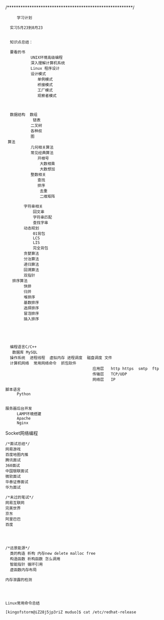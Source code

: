    /********************************************************/
         
         学习计划
   
      实习5月23到8月23
      
      
      知识点总结：
      
      要看的书   
               UNIX环境高级编程
               深入理解计算机系统
               Linux 程序设计
               设计模式
                  单例模式
                  桥接模式
                  工厂模式
                  观察者模式
                  
              
              
      数据结构  数组  
                链表
               二叉树
               各种叔
               图
     算法
               几何相关算法
               常见经典算法
                  开根号
                   大数相乘
                   大数想加
               整数相关
                  查找
                  排序
                   去重
                   二维矩阵
                
            字符串相关
                回文串
                字符串匹配
                查找字串
            动态规划
                01背包
                LCS
                LIS
                完全背包
            贪婪算法
            分治算法
            递归算法
            回溯算法
            双指针
       排序算法
            快排
            归并
            堆排序
            基数排序
            选择排序
            冒泡排序
            插入排序
             
              
   
   
   
      编程语言C/C++
       数据库 MySQL
      操作系统  进程线程  虚拟内存 进程调度  磁盘调度 文件
      计算机网络  常用网络命令  抓包软件   
                                          应用层   http https  smtp  ftp  
                                          传输层   TCP/UDP
                                          网络层   IP
                                        
    脚本语言
         Python
   
   
    服务器后台开发
         LAMP环境搭建
         Apache
         Nginx
   Socket网络编程
      
   
   
   
   
   
   
   
   
   
    /*面试总结*/
    网易游戏
    百度地图内推
    腾讯面试
    360面试
    中国银联面试
    微软面试
    华泰证券面试
    华为面试
    
    /*未过的笔试*/
    网易互联网
    完美世界
    京东
    阿里巴巴
    百度
    
    
    
   
    /*远景能源*/
      类的构造 析构 内存new delete malloc free
      构造函数 析构函数 怎么调用
      智能指针 循环引用
      虚函数内存布局
     
    内存泄露的检测
    
    
    
    
    Linux常用命令总结
    
    [kingofstorm@iZ28j5jp3riZ muduo]$ cat /etc/redhat-release

    

  

